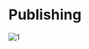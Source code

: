 ﻿# Publishing
![1](https://user-images.githubusercontent.com/53888108/143841680-288eaf10-aeb6-441b-b072-b4bfc7b28ba8.JPG)

